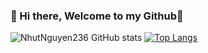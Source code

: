 ### 👋 Hi there, Welcome to my Github👋

![NhutNguyen236 GitHub stats](https://github-readme-stats.vercel.app/api?username=NhutNguyen236&show_icons=true&theme=synthwave)
[![Top Langs](https://github-readme-stats.vercel.app/api/top-langs/?username=NhutNguyen236&langs_count=8)](https://github.com/anuraghazra/github-readme-stats)


<!--
**NhutNguyen236/NhutNguyen236** is a ✨ _special_ ✨ repository because its `README.md` (this file) appears on your GitHub profile.

Here are some ideas to get you started:

- 🔭 I’m currently working on ...
- 🌱 I’m currently learning ...
- 👯 I’m looking to collaborate on ...
- 🤔 I’m looking for help with ...
- 💬 Ask me about ...
- 📫 How to reach me: ...
- 😄 Pronouns: ...
- ⚡ Fun fact: ...
-->
